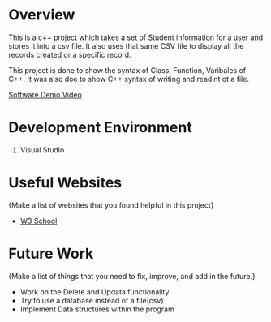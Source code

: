 # Overview

This is a c++ project which takes a set of Student information for a user and stores it into a csv file. It also uses that same CSV file to display all the records created or a specific record.

This project is done to show the syntax of Class, Function, Varibales of C++, It was also doe to show C++ syntax of writing and readint ot a file.



[Software Demo Video](https://youtu.be/11AXQeXP9bM)

# Development Environment
1. Visual Studio 

# Useful Websites

{Make a list of websites that you found helpful in this project}
* [W3 School](https://www.w3schools.com/)


# Future Work

{Make a list of things that you need to fix, improve, and add in the future.}
* Work on the Delete and Updata functionality
* Try to use a database instead of a file(csv)
* Implement Data structures within the program